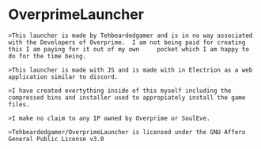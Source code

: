# OverprimeLauncher
	>This launcher is made by Tehbeardedgamer and is in no way associated with the Developers of Overprime.  I am not being paid for creating this I am paying for it out of my own 	pocket which I am happy to do for the time being. 
	
	>This launcher is made with JS and is made with in Electrion as a web application similar to discord.
	
	>I have created evertything inside of this myself including the compressed bins and installer used to appropiately install the game files.
	
	>I make no claim to any IP owned by Overprime or SoulEve.
	
	>Tehbeardedgamer/OverprimeLauncher is licensed under the GNU Affero General Public License v3.0
